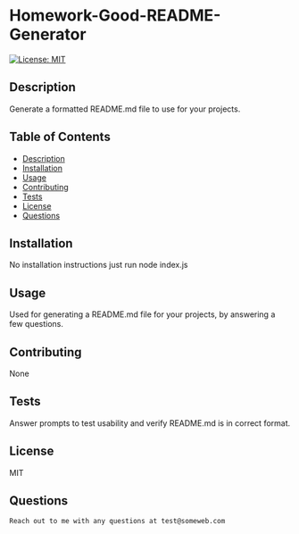 
# **Homework-Good-README-Generator**

[![License: MIT](https://img.shields.io/badge/License-MIT-yellow.svg)](https://opensource.org/licenses/MIT)

## Description 
Generate a formatted README.md file to use for your projects.

## Table of Contents	 

* [Description](#description)  
* [Installation](#installation)  
* [Usage](#usage)  
* [Contributing](#contributing)  
* [Tests](#tests)  
* [License](#license)  
* [Questions](#questions)  

## Installation  	
No installation instructions just run node index.js 


## Usage			
Used for generating a README.md file for your projects, by answering a few questions.


## Contributing	
None 


## Tests			
Answer prompts to test usability and verify README.md is in correct format.


## License 		
MIT 
    

## Questions 
	Reach out to me with any questions at test@someweb.com

